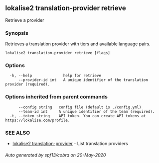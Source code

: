 ## lokalise2 translation-provider retrieve

Retrieve a provider

### Synopsis

Retrieves a translation provider with tiers and available language pairs.

```
lokalise2 translation-provider retrieve [flags]
```

### Options

```
  -h, --help              help for retrieve
      --provider-id int   A unique identifier of the translation provider (required).
```

### Options inherited from parent commands

```
      --config string   config file (default is ./config.yml)
      --team-id int     A unique identifier of the team (required).
  -t, --token string    API token. You can create API tokens at https://lokalise.com/profile.
```

### SEE ALSO

* [lokalise2 translation-provider](lokalise2_translation-provider.md)	 - List translation providers

###### Auto generated by spf13/cobra on 20-May-2020
